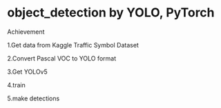 # object_detection by YOLO, PyTorch

Achievement

1.Get data from Kaggle Traffic Symbol Dataset

2.Convert Pascal VOC to YOLO format

3.Get YOLOv5

4.train

5.make detections 


